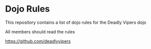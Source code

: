 Dojo Rules
==========

This repository contains a list of dojo rules for the Deadly Vipers dojo

All members should read the rules


https://github.com/deadlyvipers


